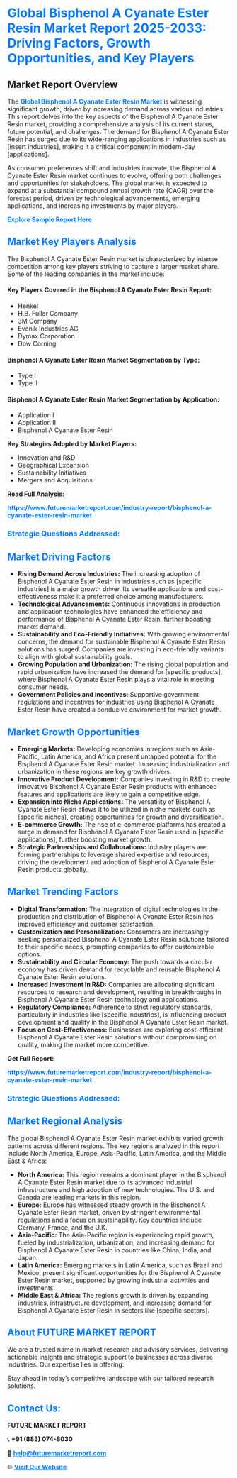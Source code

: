 <h1 style="color: #007BFF;">Global Bisphenol A Cyanate Ester Resin Market Report 2025-2033: Driving Factors, Growth Opportunities, and Key Players</h1>

<section id="overview">
<h2>Market Report Overview</h2>
<p>The <a href="https://www.futuremarketreport.com/industry-report/bisphenol-a-cyanate-ester-resin-market" style="color: #007BFF; text-decoration: none;"><strong>Global Bisphenol A Cyanate Ester Resin Market</strong></a> is witnessing significant growth, driven by increasing demand across various industries. This report delves into the key aspects of the Bisphenol A Cyanate Ester Resin market, providing a comprehensive analysis of its current status, future potential, and challenges. The demand for Bisphenol A Cyanate Ester Resin has surged due to its wide-ranging applications in industries such as [insert industries], making it a critical component in modern-day [applications].</p>
<p>As consumer preferences shift and industries innovate, the Bisphenol A Cyanate Ester Resin market continues to evolve, offering both challenges and opportunities for stakeholders. The global market is expected to expand at a substantial compound annual growth rate (CAGR) over the forecast period, driven by technological advancements, emerging applications, and increasing investments by major players.</p>
</section>

<section id="overview">
<p><a href="https://www.futuremarketreport.com/request-sample/reportId=112371" style="color: #007BFF; text-decoration: none;"><strong>Explore Sample Report Here</strong></a></p>
</section>

<section id="key-players">
<h2 style="color: #007BFF;">Market Key Players Analysis</h2>
<p>The Bisphenol A Cyanate Ester Resin market is characterized by intense competition among key players striving to capture a larger market share. Some of the leading companies in the market include:</p>
<h4>Key Players Covered in the Bisphenol A Cyanate Ester Resin Report:</h4>
<ul><li>Henkel</li><li>H.B. Fuller Company</li><li>3M Company</li><li>Evonik Industries AG</li><li>Dymax Corporation</li><li>Dow Corning</li></ul>
<h4>Bisphenol A Cyanate Ester Resin Market Segmentation by Type:</h4>
<ul><li>Type I</li><li>Type II</li></ul>

<h4>Bisphenol A Cyanate Ester Resin Market Segmentation by Application:</h4>
<ul><li>Application I</li><li>Application II</li><li>Bisphenol A Cyanate Ester Resin</li></ul>
<p><strong>Key Strategies Adopted by Market Players:</strong></p>
<ul>
<li>Innovation and R&D</li>
<li>Geographical Expansion</li>
<li>Sustainability Initiatives</li>
<li>Mergers and Acquisitions</li>
</ul>
</section>

<section>
<p><strong>Read Full Analysis: </strong></p><a href="https://www.futuremarketreport.com/industry-report/bisphenol-a-cyanate-ester-resin-market" style="color: #007BFF; text-decoration: none;"><strong>https://www.futuremarketreport.com/industry-report/bisphenol-a-cyanate-ester-resin-market</strong></a>
<h3 style="color: #007BFF;">Strategic Questions Addressed:</h3>
</section>

<section id="driving-factors">
<h2 style="color: #007BFF;">Market Driving Factors</h2>
<ul>
<li><strong>Rising Demand Across Industries:</strong> The increasing adoption of Bisphenol A Cyanate Ester Resin in industries such as [specific industries] is a major growth driver. Its versatile applications and cost-effectiveness make it a preferred choice among manufacturers.</li>
<li><strong>Technological Advancements:</strong> Continuous innovations in production and application technologies have enhanced the efficiency and performance of Bisphenol A Cyanate Ester Resin, further boosting market demand.</li>
<li><strong>Sustainability and Eco-Friendly Initiatives:</strong> With growing environmental concerns, the demand for sustainable Bisphenol A Cyanate Ester Resin solutions has surged. Companies are investing in eco-friendly variants to align with global sustainability goals.</li>
<li><strong>Growing Population and Urbanization:</strong> The rising global population and rapid urbanization have increased the demand for [specific products], where Bisphenol A Cyanate Ester Resin plays a vital role in meeting consumer needs.</li>
<li><strong>Government Policies and Incentives:</strong> Supportive government regulations and incentives for industries using Bisphenol A Cyanate Ester Resin have created a conducive environment for market growth.</li>
</ul>
</section>

<section id="growth-opportunities">
<h2 style="color: #007BFF;">Market Growth Opportunities</h2>
<ul>
<li><strong>Emerging Markets:</strong> Developing economies in regions such as Asia-Pacific, Latin America, and Africa present untapped potential for the Bisphenol A Cyanate Ester Resin market. Increasing industrialization and urbanization in these regions are key growth drivers.</li>
<li><strong>Innovative Product Development:</strong> Companies investing in R&D to create innovative Bisphenol A Cyanate Ester Resin products with enhanced features and applications are likely to gain a competitive edge.</li>
<li><strong>Expansion into Niche Applications:</strong> The versatility of Bisphenol A Cyanate Ester Resin allows it to be utilized in niche markets such as [specific niches], creating opportunities for growth and diversification.</li>
<li><strong>E-commerce Growth:</strong> The rise of e-commerce platforms has created a surge in demand for Bisphenol A Cyanate Ester Resin used in [specific applications], further boosting market growth.</li>
<li><strong>Strategic Partnerships and Collaborations:</strong> Industry players are forming partnerships to leverage shared expertise and resources, driving the development and adoption of Bisphenol A Cyanate Ester Resin products globally.</li>
</ul>
</section>

<section id="trending-factors">
<h2 style="color: #007BFF;">Market Trending Factors</h2>
<ul>
<li><strong>Digital Transformation:</strong> The integration of digital technologies in the production and distribution of Bisphenol A Cyanate Ester Resin has improved efficiency and customer satisfaction.</li>
<li><strong>Customization and Personalization:</strong> Consumers are increasingly seeking personalized Bisphenol A Cyanate Ester Resin solutions tailored to their specific needs, prompting companies to offer customizable options.</li>
<li><strong>Sustainability and Circular Economy:</strong> The push towards a circular economy has driven demand for recyclable and reusable Bisphenol A Cyanate Ester Resin solutions.</li>
<li><strong>Increased Investment in R&D:</strong> Companies are allocating significant resources to research and development, resulting in breakthroughs in Bisphenol A Cyanate Ester Resin technology and applications.</li>
<li><strong>Regulatory Compliance:</strong> Adherence to strict regulatory standards, particularly in industries like [specific industries], is influencing product development and quality in the Bisphenol A Cyanate Ester Resin market.</li>
<li><strong>Focus on Cost-Effectiveness:</strong> Businesses are exploring cost-efficient Bisphenol A Cyanate Ester Resin solutions without compromising on quality, making the market more competitive.</li>
</ul>
</section>

<section>
<p><strong>Get Full Report: </strong></p><a href="https://www.futuremarketreport.com/industry-report/bisphenol-a-cyanate-ester-resin-market" style="color: #007BFF; text-decoration: none;"><strong>https://www.futuremarketreport.com/industry-report/bisphenol-a-cyanate-ester-resin-market</strong></a>
<h3 style="color: #007BFF;">Strategic Questions Addressed:</h3>
</section>


<section id="regional-analysis">
<h2 style="color: #007BFF;">Market Regional Analysis</h2>
<p>The global Bisphenol A Cyanate Ester Resin market exhibits varied growth patterns across different regions. The key regions analyzed in this report include North America, Europe, Asia-Pacific, Latin America, and the Middle East & Africa:</p>
<ul>
<li><strong>North America:</strong> This region remains a dominant player in the Bisphenol A Cyanate Ester Resin market due to its advanced industrial infrastructure and high adoption of new technologies. The U.S. and Canada are leading markets in this region.</li>
<li><strong>Europe:</strong> Europe has witnessed steady growth in the Bisphenol A Cyanate Ester Resin market, driven by stringent environmental regulations and a focus on sustainability. Key countries include Germany, France, and the U.K.</li>
<li><strong>Asia-Pacific:</strong> The Asia-Pacific region is experiencing rapid growth, fueled by industrialization, urbanization, and increasing demand for Bisphenol A Cyanate Ester Resin in countries like China, India, and Japan.</li>
<li><strong>Latin America:</strong> Emerging markets in Latin America, such as Brazil and Mexico, present significant opportunities for the Bisphenol A Cyanate Ester Resin market, supported by growing industrial activities and investments.</li>
<li><strong>Middle East & Africa:</strong> The region’s growth is driven by expanding industries, infrastructure development, and increasing demand for Bisphenol A Cyanate Ester Resin in sectors like [specific sectors].</li>
</ul>
</section>

<footer>
<h2 style="color: #007BFF;">About FUTURE MARKET REPORT</h2>
<p>We are a trusted name in market research and advisory services, delivering actionable insights and strategic support to businesses across diverse industries. Our expertise lies in offering:</p>

<p>Stay ahead in today’s competitive landscape with our tailored research solutions.</p>

<h2 style="color: #007BFF;">Contact Us:</h2>
<p><strong>FUTURE MARKET REPORT</strong></p>
<p>📞 <strong>+91 (883) 074-8030</strong></p>
<p>📧 <strong><a href="mailto:help@futuremarketreport.com" style="color: #007BFF;">help@futuremarketreport.com</a></strong></p>
<p>🌐 <strong><a href="https://www.futuremarketreport.com/" style="color: #007BFF;">Visit Our Website</a></strong></p>
</footer>